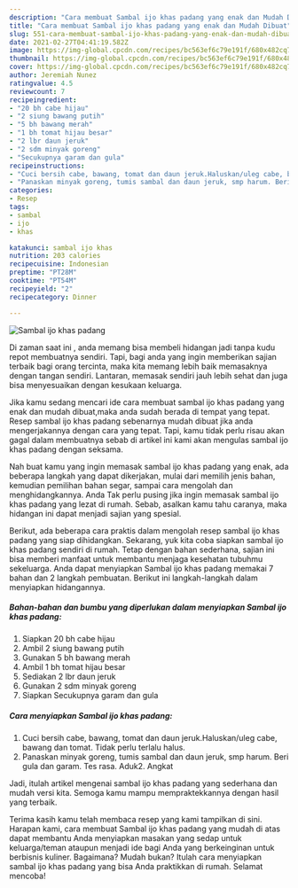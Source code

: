 ```yaml
---
description: "Cara membuat Sambal ijo khas padang yang enak dan Mudah Dibuat"
title: "Cara membuat Sambal ijo khas padang yang enak dan Mudah Dibuat"
slug: 551-cara-membuat-sambal-ijo-khas-padang-yang-enak-dan-mudah-dibuat
date: 2021-02-27T04:41:19.582Z
image: https://img-global.cpcdn.com/recipes/bc563ef6c79e191f/680x482cq70/sambal-ijo-khas-padang-foto-resep-utama.jpg
thumbnail: https://img-global.cpcdn.com/recipes/bc563ef6c79e191f/680x482cq70/sambal-ijo-khas-padang-foto-resep-utama.jpg
cover: https://img-global.cpcdn.com/recipes/bc563ef6c79e191f/680x482cq70/sambal-ijo-khas-padang-foto-resep-utama.jpg
author: Jeremiah Nunez
ratingvalue: 4.5
reviewcount: 7
recipeingredient:
- "20 bh cabe hijau"
- "2 siung bawang putih"
- "5 bh bawang merah"
- "1 bh tomat hijau besar"
- "2 lbr daun jeruk"
- "2 sdm minyak goreng"
- "Secukupnya garam dan gula"
recipeinstructions:
- "Cuci bersih cabe, bawang, tomat dan daun jeruk.Haluskan/uleg cabe, bawang dan tomat. Tidak perlu terlalu halus."
- "Panaskan minyak goreng, tumis sambal dan daun jeruk, smp harum. Beri gula dan garam. Tes rasa. Aduk2. Angkat"
categories:
- Resep
tags:
- sambal
- ijo
- khas

katakunci: sambal ijo khas 
nutrition: 203 calories
recipecuisine: Indonesian
preptime: "PT28M"
cooktime: "PT54M"
recipeyield: "2"
recipecategory: Dinner

---
```



![Sambal ijo khas padang](https://img-global.cpcdn.com/recipes/bc563ef6c79e191f/680x482cq70/sambal-ijo-khas-padang-foto-resep-utama.jpg)

Di zaman  saat ini , anda memang bisa membeli hidangan jadi tanpa kudu repot membuatnya sendiri. Tapi, bagi anda yang ingin memberikan sajian terbaik bagi orang tercinta, maka kita memang lebih baik memasaknya dengan tangan sendiri. Lantaran, memasak sendiri jauh lebih sehat dan juga bisa menyesuaikan dengan kesukaan keluarga.

Jika kamu sedang mencari ide cara membuat sambal ijo khas padang yang enak dan mudah dibuat,maka anda sudah berada di tempat yang tepat. Resep sambal ijo khas padang  sebenarnya mudah dibuat jika anda mengerjakannya dengan cara yang tepat. Tapi, kamu tidak perlu risau akan gagal dalam membuatnya 
sebab di artikel ini kami akan mengulas sambal ijo khas padang dengan seksama.  



Nah buat kamu yang ingin memasak sambal ijo khas padang yang enak, ada beberapa langkah yang dapat dikerjakan, mulai dari memilih jenis bahan, kemudian pemilihan bahan segar, sampai cara mengolah dan menghidangkannya. Anda Tak perlu pusing jika ingin memasak sambal ijo khas padang yang lezat di rumah. Sebab, asalkan kamu  tahu caranya, maka hidangan ini dapat menjadi sajian yang spesial.

Berikut, ada beberapa cara praktis  dalam mengolah resep sambal ijo khas padang yang siap dihidangkan. Sekarang, yuk kita coba siapkan sambal ijo khas padang sendiri di rumah. Tetap dengan bahan sederhana, sajian ini bisa memberi manfaat untuk membantu menjaga kesehatan tubuhmu sekeluarga. Anda dapat menyiapkan Sambal ijo khas padang memakai 7 bahan dan 2 langkah pembuatan. Berikut ini langkah-langkah dalam menyiapkan hidangannya.

<!--inarticleads1-->

##### Bahan-bahan dan bumbu yang diperlukan dalam menyiapkan Sambal ijo khas padang:

1. Siapkan 20 bh cabe hijau
1. Ambil 2 siung bawang putih
1. Gunakan 5 bh bawang merah
1. Ambil 1 bh tomat hijau besar
1. Sediakan 2 lbr daun jeruk
1. Gunakan 2 sdm minyak goreng
1. Siapkan Secukupnya garam dan gula




<!--inarticleads2-->

##### Cara menyiapkan Sambal ijo khas padang:

1. Cuci bersih cabe, bawang, tomat dan daun jeruk.Haluskan/uleg cabe, bawang dan tomat. Tidak perlu terlalu halus.
1. Panaskan minyak goreng, tumis sambal dan daun jeruk, smp harum. Beri gula dan garam. Tes rasa. Aduk2. Angkat




Jadi, itulah artikel mengenai  sambal ijo khas padang  yang sederhana dan mudah versi kita. Semoga kamu mampu mempraktekkannya dengan hasil yang terbaik. 

Terima kasih kamu telah membaca resep yang kami tampilkan di sini. Harapan kami, cara membuat  Sambal ijo khas padang yang mudah di atas dapat membantu Anda menyiapkan masakan yang sedap untuk keluarga/teman ataupun menjadi ide bagi Anda yang berkeinginan untuk berbisnis kuliner. Bagaimana? Mudah bukan? Itulah cara menyiapkan sambal ijo khas padang yang bisa Anda praktikkan di rumah. Selamat mencoba!

